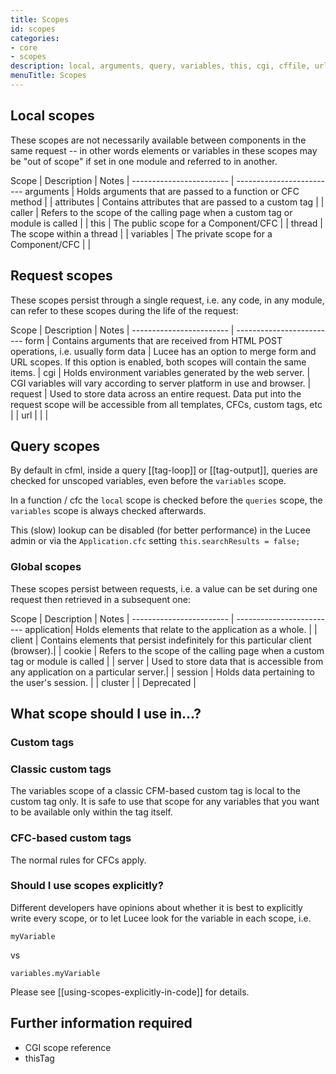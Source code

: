 ```yaml
---
title: Scopes
id: scopes
categories:
- core
- scopes
description: local, arguments, query, variables, this, cgi, cffile, url, form, cookie, client, thread, caller, request
menuTitle: Scopes
---
```


## Local scopes ##

These scopes are not necessarily available between components in the same request -- in other words elements or variables in these scopes may be "out of scope" if set in one module and referred to in another.

Scope      |                    Description                                                   | Notes |
------------------------   | -------------------------
arguments  |  	Holds arguments that are passed to a function or CFC method                   |        |
attributes |    Contains attributes that are passed to a custom tag                           |        |
caller     |    Refers to the scope of the calling page when a custom tag or module is called |        |
this       |  The public scope for a Component/CFC                                                                                |        |
thread     | The scope within a thread                                                                                 |        |
variables  |  The private scope for a Component/CFC |        |

## Request scopes ##

These scopes persist through a single request, i.e. any code, in any module, can refer to these scopes during the life of the request:

Scope      |                    Description                                                   | Notes |
------------------------   | -------------------------
form       |  	Contains arguments that are received from HTML POST operations, i.e. usually form data | Lucee has an option to merge form and URL scopes. If this option is enabled, both scopes will contain the same items. |
cgi        |    Holds environment variables generated by the web server. |  CGI variables will vary according to server platform in use and browser. |
request    |   Used to store data across an entire request. Data put into the request scope will be accessible from all templates, CFCs, custom tags, etc |        |
url       |                   |        |

## Query scopes ##

By default in cfml, inside a query [[tag-loop]] or [[tag-output]], queries are checked for unscoped variables, even before the `variables` scope.

In a function / cfc the `local` scope is checked before the `queries` scope, the `variables` scope is always checked afterwards.

This (slow) lookup can be disabled (for better performance) in the Lucee admin or via the `Application.cfc` setting `this.searchResults = false;`

### Global scopes ###

These scopes persist between requests, i.e. a value can be set during one request then retrieved in a subsequent one:

Scope      |                    Description                                                   | Notes |
------------------------   | -------------------------
application|  	Holds elements that relate to the application as a whole.                     |        |
client     |   Contains elements that persist indefinitely for this particular client (browser).|        |
cookie     |    Refers to the scope of the calling page when a custom tag or module is called |        |
server     |    Used to store data that is accessible from any application on a particular server.|        |
session    |     Holds data pertaining to the user's session. |        |
cluster    |                                                                                  |    Deprecated |

## What scope should I use in...? ##

### Custom tags ###

### Classic custom tags ###

The variables scope of a classic CFM-based custom tag is local to the custom tag only. It is safe to use that scope for any variables that you want to be available only within the tag itself.

### CFC-based custom tags ###

The normal rules for CFCs apply.

### Should I use scopes explicitly? ###

Different developers have opinions about whether it is best to explicitly write every scope, or to let Lucee look for the variable in each scope, i.e.

```lucee
myVariable
```

vs

```lucee
variables.myVariable
```

Please see [[using-scopes-explicitly-in-code]] for details.

## Further information required ##

* CGI scope reference
* thisTag
